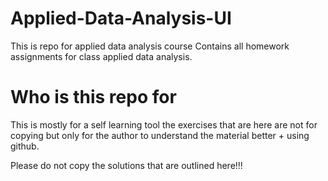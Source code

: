 # Applied-Data-Analysis-UI
This is repo for applied data analysis course
Contains all homework assignments for class applied data analysis.

# Who is this repo for
This is mostly for a self learning tool the exercises that are here are not for copying but only for the author to understand the material better + using github.

Please do not copy the solutions that are outlined here!!!
